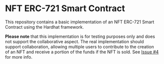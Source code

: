 # NFT ERC-721 Smart Contract

This repository contains a basic implementation of an NFT ERC-721 Smart Contract using the Hardhat framework.

**Please note** that this implementation is for testing purposes only and does not support the collaborative aspect. The real implementation should support collaboration, allowing multiple users to contribute to the creation of an NFT and receive a portion of the funds if the NFT is sold. See [Issue #4](https://github.com/user/repo/issues/19) for more info.
